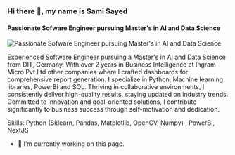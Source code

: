### Hi there 👋, my name is Sami Sayed
#### Passionate Sofware Engineer pursuing Master's in AI and Data Science
![Passionate Sofware Engineer pursuing Master's in AI and Data Science](https://media.licdn.com/dms/image/D4D16AQEmZlaeyGRcaw/profile-displaybackgroundimage-shrink_350_1400/0/1695195711342?e=1718236800&v=beta&t=MpR-jFNE_cHIBCGqNhcfifoUJrg8j0WkqqKUiJDyehs)

Experienced Software Engineer pursuing a Master's in AI and Data Science from DIT, Germany. With over 2 years in Business Intelligence at Ingram Micro Pvt Ltd other companies where I crafted dashboards for comprehensive report generation. I specialize in Python, Machine learning libraries, PowerBi and SQL. Thriving in collaborative environments, I consistently deliver high-quality results, staying updated on industry trends. Committed to innovation and goal-oriented solutions, I contribute significantly to business success through self-motivation and dedication.

Skills: Python (Sklearn, Pandas, Matplotlib, OpenCV, Numpy) , PowerBI, NextJS

- 🔭 I’m currently working on this page. 




